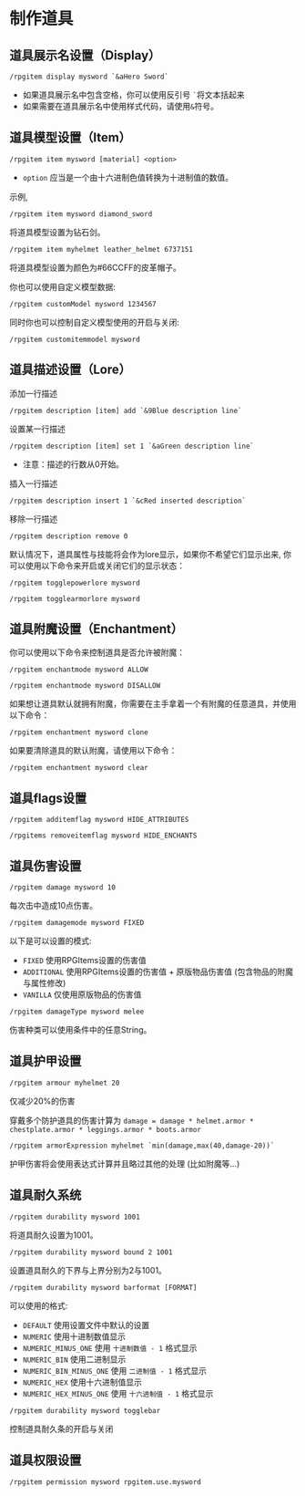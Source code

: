 # 制作道具

## 道具展示名设置（Display）

```
/rpgitem display mysword `&aHero Sword`
```

* 如果道具展示名中包含空格，你可以使用反引号 `` ` ``将文本括起来
* 如果需要在道具展示名中使用样式代码，请使用`&`符号。

## 道具模型设置（Item）

```
/rpgitem item mysword [material] <option>
```

* `option` 应当是一个由十六进制色值转换为十进制值的数值。

示例,

```
/rpgitem item mysword diamond_sword
```

将道具模型设置为钻石剑。

```
/rpgitem item myhelmet leather_helmet 6737151
```

将道具模型设置为颜色为#66CCFF的皮革帽子。

你也可以使用自定义模型数据:

```
/rpgitem customModel mysword 1234567
```

同时你也可以控制自定义模型使用的开启与关闭:

```
/rpgitem customitemmodel mysword
```

## 道具描述设置（Lore）

添加一行描述

```
/rpgitem description [item] add `&9Blue description line`
```

设置某一行描述

```
/rpgitem description [item] set 1 `&aGreen description line`
```

* 注意：描述的行数从0开始。

插入一行描述

```
/rpgitem description insert 1 `&cRed inserted description`
```

移除一行描述

```
/rpgitem description remove 0
```

默认情况下，道具属性与技能将会作为lore显示，如果你不希望它们显示出来, 你可以使用以下命令来开启或关闭它们的显示状态：

```
/rpgitem togglepowerlore mysword
```

```
/rpgitem togglearmorlore mysword
```

## 道具附魔设置（Enchantment）

你可以使用以下命令来控制道具是否允许被附魔：

```
/rpgitem enchantmode mysword ALLOW
```

```
/rpgitem enchantmode mysword DISALLOW
```

如果想让道具默认就拥有附魔，你需要在主手拿着一个有附魔的任意道具，并使用以下命令：

```
/rpgitem enchantment mysword clone
```

如果要清除道具的默认附魔，请使用以下命令：

```
/rpgitem enchantment mysword clear
```

## 道具flags设置

```
/rpgitem additemflag mysword HIDE_ATTRIBUTES
```

```
/rpgitems removeitemflag mysword HIDE_ENCHANTS
```

## 道具伤害设置

```
/rpgitem damage mysword 10
```

每次击中造成10点伤害。

```
/rpgitem damagemode mysword FIXED
```

以下是可以设置的模式:

- `FIXED` 使用RPGItems设置的伤害值
- `ADDITIONAL` 使用RPGItems设置的伤害值 + 原版物品伤害值 (包含物品的附魔与属性修改)
- `VANILLA` 仅使用原版物品的伤害值

```
/rpgitem damageType mysword melee
```

伤害种类可以使用条件中的任意String。

## 道具护甲设置

```
/rpgitem armour myhelmet 20
```

仅减少20%的伤害

穿戴多个防护道具的伤害计算为 `damage = damage * helmet.armor * chestplate.armor * leggings.armor * boots.armor`

```
/rpgitem armorExpression myhelmet `min(damage,max(40,damage-20))`
```

护甲伤害将会使用表达式计算并且略过其他的处理 (比如附魔等...)

## 道具耐久系统

```
/rpgitem durability mysword 1001
```

将道具耐久设置为1001。

```
/rpgitem durability mysword bound 2 1001
```

设置道具耐久的下界与上界分别为2与1001。

```
/rpgitem durability mysword barformat [FORMAT]
```

可以使用的格式:

- `DEFAULT` 使用设置文件中默认的设置
- `NUMERIC` 使用十进制数值显示
- `NUMERIC_MINUS_ONE` 使用 `十进制数值 - 1` 格式显示
- `NUMERIC_BIN` 使用二进制显示
- `NUMERIC_BIN_MINUS_ONE` 使用 `二进制值 - 1` 格式显示
- `NUMERIC_HEX` 使用十六进制值显示
- `NUMERIC_HEX_MINUS_ONE` 使用 `十六进制值 - 1` 格式显示

```
/rpgitem durability mysword togglebar
```

控制道具耐久条的开启与关闭

## 道具权限设置

```
/rpgitem permission mysword rpgitem.use.mysword
```

